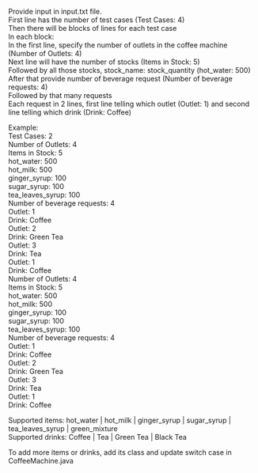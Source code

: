 Provide input in input.txt file. <br />
First line has the number of test cases (Test Cases: 4)<br />
Then there will be blocks of lines for each test case<br />
In each block:<br />
In the first line, specify the number of outlets in the coffee machine (Number of Outlets: 4)<br />
Next line will have the number of stocks (Items in Stock: 5)<br />
Followed by all those stocks, stock_name: stock_quantity (hot_water: 500)<br />
After that provide number of beverage request (Number of beverage requests: 4)<br />
Followed by that many requests<br />
Each request in 2 lines, first line telling which outlet (Outlet: 1) and second line telling which drink (Drink: Coffee)<br />


Example:<br />
Test Cases: 2<br />
Number of Outlets: 4<br />
Items in Stock: 5<br />
hot_water: 500<br />
hot_milk: 500<br />
ginger_syrup: 100<br />
sugar_syrup: 100<br />
tea_leaves_syrup: 100<br />
Number of beverage requests: 4<br />
Outlet: 1<br />
Drink: Coffee<br />
Outlet: 2<br />
Drink: Green Tea<br />
Outlet: 3<br />
Drink: Tea<br />
Outlet: 1<br />
Drink: Coffee<br />
Number of Outlets: 4<br />
Items in Stock: 5<br />
hot_water: 500<br />
hot_milk: 500<br />
ginger_syrup: 100<br />
sugar_syrup: 100<br />
tea_leaves_syrup: 100<br />
Number of beverage requests: 4<br />
Outlet: 1<br />
Drink: Coffee<br />
Outlet: 2<br />
Drink: Green Tea<br />
Outlet: 3<br />
Drink: Tea<br />
Outlet: 1<br />
Drink: Coffee<br />

Supported items: hot_water | hot_milk | ginger_syrup | sugar_syrup | tea_leaves_syrup | green_mixture<br />
Supported drinks: Coffee | Tea | Green Tea | Black Tea<br />

To add more items or drinks, add its class and update switch case in CoffeeMachine.java

